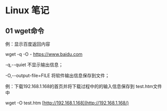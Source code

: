 # Linux 笔记

## 01 wget命令

例：显示百度返回内容

wget -q -O - https://www.baidu.com

-q,--quiet 不显示输出信息；

 -O,--output-file=FILE 将软件输出信息保存到文件；

例：下载192.168.1.168的首页并将下载过程中的的输入信息保存到 test.htm文件中

wget -O test.htm [http://192.168.1.168](http://192.168.1.168/)

